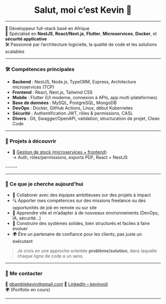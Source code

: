 <h1 align="center">Salut, moi c’est Kevin 👋</h1>

---

🎯 Développeur full-stack basé en Afrique  
💼 Spécialisé en **NestJS**, **React/Next.js**, **Flutter**, **Microservices**, **Docker**, et **sécurité applicative**  
🛠️ Passionné par l’architecture logicielle, la qualité de code et les solutions scalables

---

### 🛠️ Compétences principales

- **Backend** : NestJS, Node.js, TypeORM, Express, Architecture microservices (TCP)
- **Frontend** : React, Next.js, Tailwind CSS
- **Mobile** : Flutter (UI moderne, connexion à APIs, app multi-plateformes)
- **Base de données** : MySQL, PostgreSQL, MongoDB
- **DevOps** : Docker, GitHub Actions, Linux, début Kubernetes
- **Sécurité** : Authentification JWT, rôles & permissions, CASL
- **Divers** : Git, Swagger/OpenAPI, validation, structuration de projet, Clean Code

---

### 📌 Projets à découvrir

- 🔐 [Gestion de stock (microservices + frontend)](https://github.com/kevinvoli/gestion-stock)  
  → Auth, rôles/permissions, exports PDF, React + NestJS

*------*

---

### 🎯 Ce que je cherche aujourd’hui

- 🤝 Collaborer avec des équipes ambitieuses sur des projets à impact
- 🔍 Apporter mes compétences sur des missions freelance ou des opportunités de job en remote ou sur site
- 🧠 Apprendre vite et m’adapter à de nouveaux environnements (DevOps, IA, sécurité…)
- 🚧 Construire des systèmes solides, bien structurés et faciles à faire évoluer
- 🌍 Être un partenaire de confiance pour les clients, pas juste un exécutant

> Je crois en une approche orientée **problème/solution**, dans laquelle chaque ligne de code a un sens.


---

### 🤝 Me contacter

📧 gbamblekevin@gmail.com
🔗 [LinkedIn – kevinvoli](https://www.linkedin.com/in/kevinvoli)  
🌍 (Portfolio en cours)

---
